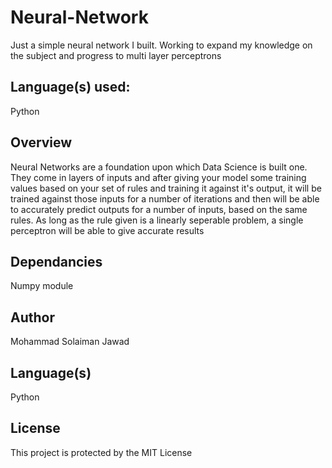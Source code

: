 # Neural-Network
Just a simple neural network I built. Working to expand my knowledge on the subject and progress to multi layer perceptrons


## Language(s) used:
Python

## Overview

Neural Networks are a foundation upon which Data Science is built one. They come in layers of
inputs and after giving your model some training values based on your set of rules and training 
it against it's output, it will be trained against those inputs for a number of iterations and then 
will be able to accurately predict outputs for a number of inputs, based on the same rules.
As long as the rule given is a linearly seperable problem, a single perceptron will be able to
give accurate results 

## Dependancies

Numpy module

## Author
Mohammad Solaiman Jawad

## Language(s)
Python

## License
This project is protected by the MIT License
